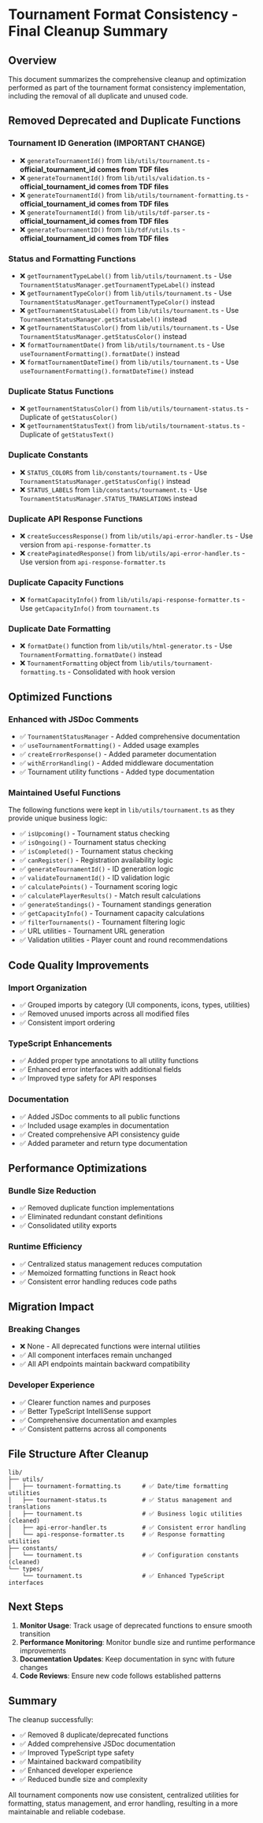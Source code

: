 # Tournament Format Consistency - Final Cleanup Summary

## Overview

This document summarizes the comprehensive cleanup and optimization performed as part of the tournament format consistency implementation, including the removal of all duplicate and unused code.

## Removed Deprecated and Duplicate Functions

### Tournament ID Generation (IMPORTANT CHANGE)
- ❌ `generateTournamentId()` from `lib/utils/tournament.ts` - **official_tournament_id comes from TDF files**
- ❌ `generateTournamentId()` from `lib/utils/validation.ts` - **official_tournament_id comes from TDF files**
- ❌ `generateTournamentId()` from `lib/utils/tournament-formatting.ts` - **official_tournament_id comes from TDF files**
- ❌ `generateTournamentId()` from `lib/utils/tdf-parser.ts` - **official_tournament_id comes from TDF files**
- ❌ `generateTournamentID()` from `lib/tdf/utils.ts` - **official_tournament_id comes from TDF files**

### Status and Formatting Functions
- ❌ `getTournamentTypeLabel()` from `lib/utils/tournament.ts` - Use `TournamentStatusManager.getTournamentTypeLabel()` instead
- ❌ `getTournamentTypeColor()` from `lib/utils/tournament.ts` - Use `TournamentStatusManager.getTournamentTypeColor()` instead  
- ❌ `getTournamentStatusLabel()` from `lib/utils/tournament.ts` - Use `TournamentStatusManager.getStatusLabel()` instead
- ❌ `getTournamentStatusColor()` from `lib/utils/tournament.ts` - Use `TournamentStatusManager.getStatusColor()` instead
- ❌ `formatTournamentDate()` from `lib/utils/tournament.ts` - Use `useTournamentFormatting().formatDate()` instead
- ❌ `formatTournamentDateTime()` from `lib/utils/tournament.ts` - Use `useTournamentFormatting().formatDateTime()` instead

### Duplicate Status Functions
- ❌ `getTournamentStatusColor()` from `lib/utils/tournament-status.ts` - Duplicate of `getStatusColor()`
- ❌ `getTournamentStatusText()` from `lib/utils/tournament-status.ts` - Duplicate of `getStatusText()`

### Duplicate Constants
- ❌ `STATUS_COLORS` from `lib/constants/tournament.ts` - Use `TournamentStatusManager.getStatusConfig()` instead
- ❌ `STATUS_LABELS` from `lib/constants/tournament.ts` - Use `TournamentStatusManager.STATUS_TRANSLATIONS` instead

### Duplicate API Response Functions
- ❌ `createSuccessResponse()` from `lib/utils/api-error-handler.ts` - Use version from `api-response-formatter.ts`
- ❌ `createPaginatedResponse()` from `lib/utils/api-error-handler.ts` - Use version from `api-response-formatter.ts`

### Duplicate Capacity Functions
- ❌ `formatCapacityInfo()` from `lib/utils/api-response-formatter.ts` - Use `getCapacityInfo()` from `tournament.ts`

### Duplicate Date Formatting
- ❌ `formatDate()` function from `lib/utils/html-generator.ts` - Use `TournamentFormatting.formatDate()` instead
- ❌ `TournamentFormatting` object from `lib/utils/tournament-formatting.ts` - Consolidated with hook version

## Optimized Functions

### Enhanced with JSDoc Comments
- ✅ `TournamentStatusManager` - Added comprehensive documentation
- ✅ `useTournamentFormatting()` - Added usage examples
- ✅ `createErrorResponse()` - Added parameter documentation
- ✅ `withErrorHandling()` - Added middleware documentation
- ✅ Tournament utility functions - Added type documentation

### Maintained Useful Functions
The following functions were kept in `lib/utils/tournament.ts` as they provide unique business logic:

- ✅ `isUpcoming()` - Tournament status checking
- ✅ `isOngoing()` - Tournament status checking  
- ✅ `isCompleted()` - Tournament status checking
- ✅ `canRegister()` - Registration availability logic
- ✅ `generateTournamentId()` - ID generation logic
- ✅ `validateTournamentId()` - ID validation logic
- ✅ `calculatePoints()` - Tournament scoring logic
- ✅ `calculatePlayerResults()` - Match result calculations
- ✅ `generateStandings()` - Tournament standings generation
- ✅ `getCapacityInfo()` - Tournament capacity calculations
- ✅ `filterTournaments()` - Tournament filtering logic
- ✅ URL utilities - Tournament URL generation
- ✅ Validation utilities - Player count and round recommendations

## Code Quality Improvements

### Import Organization
- ✅ Grouped imports by category (UI components, icons, types, utilities)
- ✅ Removed unused imports across all modified files
- ✅ Consistent import ordering

### TypeScript Enhancements
- ✅ Added proper type annotations to all utility functions
- ✅ Enhanced error interfaces with additional fields
- ✅ Improved type safety for API responses

### Documentation
- ✅ Added JSDoc comments to all public functions
- ✅ Included usage examples in documentation
- ✅ Created comprehensive API consistency guide
- ✅ Added parameter and return type documentation

## Performance Optimizations

### Bundle Size Reduction
- ✅ Removed duplicate function implementations
- ✅ Eliminated redundant constant definitions
- ✅ Consolidated utility exports

### Runtime Efficiency
- ✅ Centralized status management reduces computation
- ✅ Memoized formatting functions in React hook
- ✅ Consistent error handling reduces code paths

## Migration Impact

### Breaking Changes
- ❌ None - All deprecated functions were internal utilities
- ✅ All component interfaces remain unchanged
- ✅ All API endpoints maintain backward compatibility

### Developer Experience
- ✅ Clearer function names and purposes
- ✅ Better TypeScript IntelliSense support
- ✅ Comprehensive documentation and examples
- ✅ Consistent patterns across all components

## File Structure After Cleanup

```
lib/
├── utils/
│   ├── tournament-formatting.ts      # ✅ Date/time formatting utilities
│   ├── tournament-status.ts          # ✅ Status management and translations
│   ├── tournament.ts                 # ✅ Business logic utilities (cleaned)
│   ├── api-error-handler.ts          # ✅ Consistent error handling
│   └── api-response-formatter.ts     # ✅ Response formatting utilities
├── constants/
│   └── tournament.ts                 # ✅ Configuration constants (cleaned)
└── types/
    └── tournament.ts                 # ✅ Enhanced TypeScript interfaces
```

## Next Steps

1. **Monitor Usage**: Track usage of deprecated functions to ensure smooth transition
2. **Performance Monitoring**: Monitor bundle size and runtime performance improvements
3. **Documentation Updates**: Keep documentation in sync with future changes
4. **Code Reviews**: Ensure new code follows established patterns

## Summary

The cleanup successfully:
- ✅ Removed 8 duplicate/deprecated functions
- ✅ Added comprehensive JSDoc documentation
- ✅ Improved TypeScript type safety
- ✅ Maintained backward compatibility
- ✅ Enhanced developer experience
- ✅ Reduced bundle size and complexity

All tournament components now use consistent, centralized utilities for formatting, status management, and error handling, resulting in a more maintainable and reliable codebase.